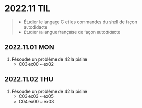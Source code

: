 # 2022.11 TIL
> - Étudier le langage C et les commandes du shell de façon autodidacte 
> - Étudier la langue française de façon autodidacte 

## 2022.11.01 MON
1. Résoudre un problème de 42 la pisine
    - C03 ex00 ~ ex02

## 2022.11.02 THU
1. Résoudre un problème de 42 la pisine
    - C03 ex03 ~ ex05
    - C04 ex00 ~ ex03